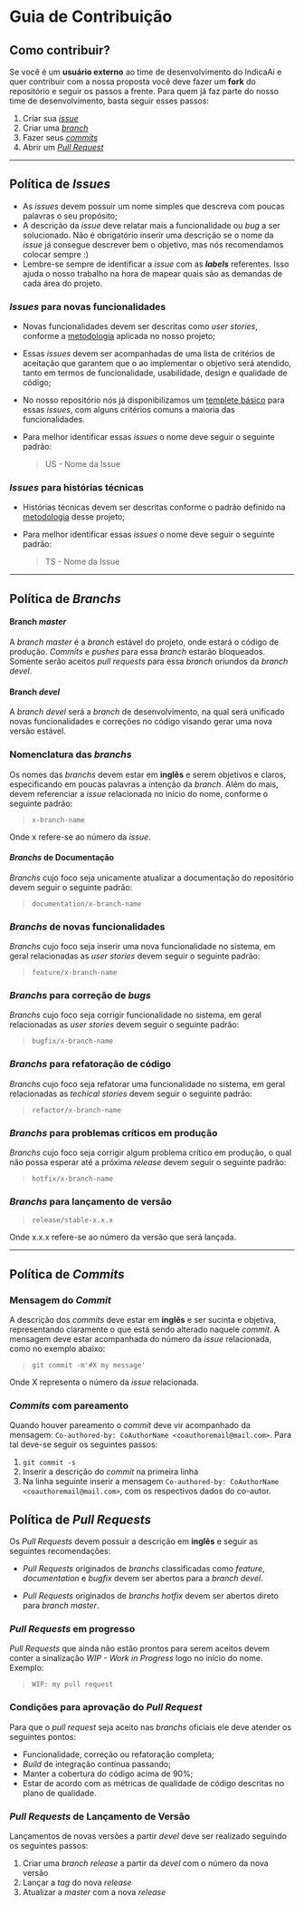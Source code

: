 # Guia de Contribuição

## Como contribuir?

Se você é um **usuário externo** ao time de desenvolvimento do IndicaAi e quer contribuir com a nossa proposta você deve fazer um **fork** do repositório e seguir os passos a frente. Para quem já faz parte do nosso time de desenvolvimento, basta seguir esses passos:

1. Criar sua [_issue_](#política-de-issues)
1. Criar uma [_branch_](#política-de-branchs)
1. Fazer seus [_commits_](#política-de-commits)
1. Abrir um [_Pull Request_](#política-de-pull-requests)

---

## Política de _Issues_

* As _issues_ devem possuir um nome simples que descreva com poucas palavras o seu propósito;
* A descrição da _issue_ deve relatar mais a funcionalidade ou _bug_ a ser solucionado. Não é obrigatório inserir uma descrição se o nome da _issue_ já consegue descrever bem o objetivo, mas nós recomendamos colocar sempre :)
* Lembre-se sempre de identificar a _issue_ com as _**labels**_ referentes. Isso ajuda o nosso trabalho na hora de mapear quais são as demandas de cada área do projeto.

### _Issues_ para novas funcionalidades

* Novas funcionalidades devem ser descritas como _user stories_, conforme a [metodologia](docs/_posts/2018-08-24-metodologia.md) aplicada no nosso projeto;
* Essas _issues_ devem ser acompanhadas de uma lista de critérios de aceitação que garantem que o ao implementar o objetivo será atendido, tanto em termos de funcionalidade, usabilidade, design e qualidade de código;
* No nosso repositório nós já disponibilizamos um [templete básico](https://github.com/fga-eps-mds/IndicaAi/issues/new?template=us-template.md) para essas _issues_, com alguns critérios comuns a maioria das funcionalidades.
* Para melhor identificar essas _issues_ o nome deve seguir o seguinte padrão:

    > US - Nome da Issue

### _Issues_ para histórias técnicas
* Histórias técnicas devem ser descritas conforme o padrão definido na [metodologia](docs/_posts/2018-08-24-metodologia.md) desse projeto;
* Para melhor identificar essas _issues_ o nome deve seguir o seguinte padrão:

    > TS - Nome da Issue

---

## Política de _Branchs_

#### Branch _master_

A _branch master_ é a _branch_ estável do projeto, onde estará o código de produção. _Commits_ e _pushes_ para essa _branch_ estarão bloqueados. Somente serão aceitos _pull requests_ para essa _branch_ oriundos da _branch devel_.

#### Branch _devel_

A _branch devel_ será a _branch_ de desenvolvimento, na qual será unificado novas funcionalidades e correções no código visando gerar uma nova versão estável.

### Nomenclatura das _branchs_

Os nomes das _branchs_ devem estar em **inglês** e serem objetivos e claros, especificando em poucas palavras a intenção da _branch_. Além do mais, devem referenciar a _issue_ relacionada no início do nome, conforme o seguinte padrão:

> `x-branch-name`

Onde x refere-se ao número da _issue_.

#### _Branchs_ de Documentação

_Branchs_ cujo foco seja unicamente atualizar a documentação do repositório devem seguir o seguinte padrão:

> `documentation/x-branch-name`

### _Branchs_ de novas funcionalidades

_Branchs_ cujo foco seja inserir uma nova funcionalidade no sistema, em geral relacionadas as _user stories_ devem seguir o seguinte padrão:

> `feature/x-branch-name`

### _Branchs_ para correção de _bugs_

_Branchs_ cujo foco seja corrigir funcionalidade no sistema, em geral relacionadas as _user stories_ devem seguir o seguinte padrão:

> `bugfix/x-branch-name`

### _Branchs_ para refatoração de código

_Branchs_ cujo foco seja refatorar uma funcionalidade no sistema, em geral relacionadas as _techical stories_ devem seguir o seguinte padrão:

> `refactor/x-branch-name`

### _Branchs_ para problemas críticos em produção

_Branchs_ cujo foco seja corrigir algum problema crítico em produção, o qual não possa esperar até a próxima _release_ devem seguir o seguinte padrão:

> `hotfix/x-branch-name`

### _Branchs_ para lançamento de versão

> `release/stable-x.x.x`

Onde x.x.x refere-se ao número da versão que será lançada.

---

## Política de _Commits_

### Mensagem do _Commit_
A descrição dos _commits_ deve estar em **inglês** e ser sucinta e objetiva, representando claramente o que está sendo alterado naquele _commit_. A mensagem deve estar acompanhada do número da _issue_ relacionada, como no exemplo abaixo:

> `git commit -m'#X my message'`

Onde X representa o número da _issue_ relacionada.

### _Commits_ com pareamento

Quando houver pareamento o _commit_ deve vir acompanhado da mensagem: `Co-authored-by: CoAuthorName <coauthoremail@mail.com>`. Para tal deve-se seguir os seguintes passos:

1. `git commit -s`
1. Inserir a descrição do _commit_ na primeira linha
1. Na linha seguinte inserir a mensagem `Co-authored-by: CoAuthorName <coauthoremail@mail.com>`, com os respectivos dados do co-autor.

## Política de _Pull Requests_

Os _Pull Requests_ devem possuir a descrição em **inglês** e seguir as seguintes recomendações:

* _Pull Requests_ originados de _branchs_ classificadas como _feature_, _documentation_ e _bugfix_ devem ser abertos para a _branch_ _devel_.

* _Pull Requests_ originados de _branchs_ _hotfix_ devem ser abertos direto para _branch master_.

### _Pull Requests_ em progresso

_Pull Requests_ que ainda não estão prontos para serem aceitos devem conter a sinalização _WIP - Work in Progress_ logo no início do nome. Exemplo:

> `WIP: my pull request`

### Condições para aprovação do _Pull Request_

Para que o _pull request_ seja aceito nas _branchs_ oficiais ele deve atender os seguintes pontos:

* Funcionalidade, correção ou refatoração completa;
* _Build_ de integração contínua passando;
* Manter a cobertura do código acima de 90%;
* Estar de acordo com as métricas de qualidade de código descritas no plano de qualidade.

### _Pull Requests_ de Lançamento de Versão

Lançamentos de novas versões a partir _devel_ deve ser realizado seguindo os seguintes passos:

1. Criar uma _branch_ _release_ a partir da _devel_ com o número da nova versão
1. Lançar a _tag_ do nova _release_
1. Atualizar a _master_ com a nova _release_

